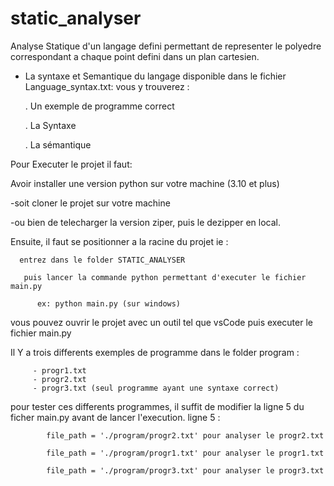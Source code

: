 # static_analyser
Analyse Statique d'un langage defini permettant de representer le polyedre correspondant a chaque point defini dans un plan cartesien.

- La syntaxe et Semantique du langage disponible dans le fichier Language_syntax.txt:
   vous y trouverez :

     . Un exemple de programme correct

     . La Syntaxe

     . La sémantique

Pour Executer le projet il faut: 

   Avoir installer une version python sur votre machine (3.10 et plus)
   
   -soit  cloner le projet sur votre machine
   
   -ou bien de telecharger la version ziper, puis le dezipper en local.
     
   Ensuite, il faut se positionner a la racine du projet ie :
   
      entrez dans le folder STATIC_ANALYSER
      
       puis lancer la commande python permettant d'executer le fichier main.py
       
          ex: python main.py (sur windows)
         
   vous pouvez ouvrir le projet avec un outil  tel que vsCode puis executer le fichier main.py

Il Y a trois differents exemples de programme dans le folder program :

         - progr1.txt
         - progr2.txt
         - progr3.txt (seul programme ayant une syntaxe correct)
    
pour tester ces differents programmes, il suffit de modifier la ligne 5 du ficher main.py avant de lancer l'execution.
   ligne 5 :    
                
            file_path = './program/progr2.txt' pour analyser le progr2.txt
               
            file_path = './program/progr1.txt' pour analyser le progr1.txt

            file_path = './program/progr3.txt' pour analyser le progr3.txt
